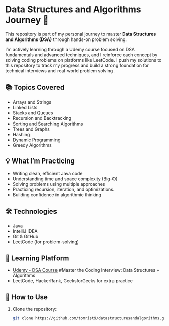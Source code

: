 # Data Structures and Algorithms Journey 🚀

This repository is part of my personal journey to master **Data Structures and Algorithms (DSA)** through hands-on problem solving.

I’m actively learning through a Udemy course focused on DSA fundamentals and advanced techniques, and I reinforce each concept by solving coding problems on platforms like LeetCode. I push my solutions to this repository to track my progress and build a strong foundation for technical interviews and real-world problem solving.

## 📚 Topics Covered

- Arrays and Strings
- Linked Lists
- Stacks and Queues
- Recursion and Backtracking
- Sorting and Searching Algorithms
- Trees and Graphs
- Hashing
- Dynamic Programming
- Greedy Algorithms

## 💡 What I’m Practicing

- Writing clean, efficient Java code
- Understanding time and space complexity (Big-O)
- Solving problems using multiple approaches
- Practicing recursion, iteration, and optimizations
- Building confidence in algorithmic thinking

## 🛠 Technologies

- Java
- IntelliJ IDEA
- Git & GitHub
- LeetCode (for problem-solving)

## 🧠 Learning Platform

- [Udemy - DSA Course](https://www.udemy.com/) #Master the Coding Interview: Data Structures + Algorithms
- LeetCode, HackerRank, GeeksforGeeks for extra practice

## 🚀 How to Use

1. Clone the repository:
   ```bash
   git clone https://github.com/tomrist9/datastructuresandalgorithms.git
